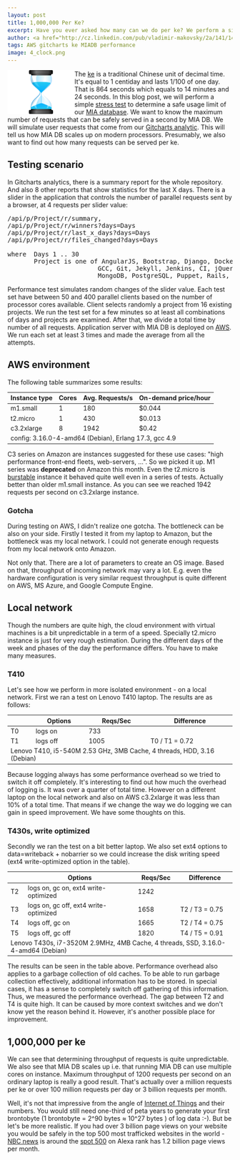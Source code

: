 ```yaml
---
layout: post
title: 1,000,000 Per Ke?
excerpt: Have you ever asked how many can we do per ke? We perform a simple test to determine a safe usage limit of incoming requests for our MIA database.
author: <a href="http://cz.linkedin.com/pub/vladimir-makovsky/2a/141/141">Vladimir Makovsky</a>
tags: AWS gitcharts ke MIADB performance
image: 4_clock.png
---
```

<p>The <a href="http://en.wikipedia.org/wiki/Ke_%28unit%29" target="_blank">ke</a> is a traditional Chinese unit of decimal time.
<img src="/img/posts/4_clock.png" class="img-responsive" align="left" width="150" height="98">
It's equal to 1 centiday and lasts 1/100 of one day.
That is 864 seconds which equals to 14 minutes and 24 seconds.
In this blog post, we will perform a simple <a href="http://en.wikipedia.org/wiki/Stress_testing" target="_blank">stress test</a>
to determine a safe usage limit of our <a href="/index.html#TECHNOLOGY" target="_blank">MIA database</a>.
We want to know the maximum number of requests that can be safely served in a second by MIA DB.
We will simulate user requests that come from our <a href="http://gitcharts.briskat.com/dashboard/rails%20(rails)?days=5" target="_blank">Gitcharts analytic</a>.
This will tell us how MIA DB scales up on modern processors.
Presumably, we also want to find out how many requests can be served per ke.
</p>

<h2>Testing scenario</h2>

<p>In Gitcharts analytics, there is a summary report for the whole repository. And also 8 other reports that show statistics for the last X days.
There is a slider in the application that controls the number of parallel requests sent by a browser, at 4 requests per slider value:

<pre>
/api/p/Project/r/summary,
/api/p/Project/r/winners?days=Days
/api/p/Project/r/last_x_days?days=Days
/api/p/Project/r/files_changed?days=Days

where  Days 1 .. 30
	   Project is one of AngularJS, Bootstrap, Django, Docker, Ember.js, 
	                    GCC, Git, Jekyll, Jenkins, CI, jQuery, Linux,
						MongoDB, PostgreSQL, Puppet, Rails, youtube-dl
</pre>

Performance test simulates random changes of the slider value.
Each test set have between 50 and 400 parallel clients based on the number of processor cores available.
Client selects randomly a project from 16 existing projects.
We run the test set for a few minutes so at least all combinations
of days and projects are examined. After that, we divide a total time by number of all requests.
Application server with MIA DB is deployed on <a href="http://aws.amazon.com/" target="_blank">AWS</a>.
We run each set at least 3 times and made the average from all the attempts.
</p>

<h2>AWS environment</h2>

<p>The following table summarizes some results:
<table class="table table-condensed table-hover">
<thead>
<tr class="info">
<th>Instance type</th><th>Cores</th><th>Avg. Requests/s</th><th>On-demand price/hour</th>
</tr>
</thead>
<tbody>
<tr>
<td>m1.small</td><td>1</td><td>180</td><td>$0.044</td>
</tr>
<tr>
<td>t2.micro</td><td>1</td><td>430</td><td>$0.013</td>
</tr>
<tr>
<td>c3.2xlarge</td><td>8</td><td>1942</td><td>$0.42</td>
</tr>
<tr class="active"><td colspan="6">config: 3.16.0-4-amd64 (Debian), Erlang 17.3, gcc 4.9</td></tr>
</tbody>
</table>
</p>
<p>C3 series on Amazon are instances suggested for these use cases:
"high performance front-end fleets, web-servers, ...". So we picked it up.
M1 series was <b>deprecated</b> on Amazon this month.</li>
Even the t2.micro is <a href="https://aws.amazon.com/blogs/aws/low-cost-burstable-ec2-instances/"
target="_blank">burstable</a> instance it behaved quite well
even in a series of tests. Actually better than older m1.small instance.
As you can see we reached 1942 requests per second on c3.2xlarge instance.
</ul>
</p>

<h3>Gotcha</h3>

<p>During testing on AWS, I didn't realize one gotcha. The bottleneck can be also on your side.
Firstly I tested it from my laptop to Amazon, but the bottleneck was my local network.
I could not generate enough requests from my local network onto Amazon.
</p>

<p>Not only that. There are a lot of parameters to create an OS image. Based on that, throughput
of incoming network may vary a lot. E.g. even the hardware
configuration is very similar request throughput is quite different on AWS, MS Azure, and Google Compute Engine.
</p>

<h2>Local network</h2>

<p>
Though the numbers are quite high, the cloud environment with virtual machines
is a bit unpredictable in a term of a speed. Specially t2.micro instance 
is just for very rough estimation. During the different days
of the week and phases of the day the performance differs. You have to make many measures.
</p>

<h3>T410</h3>
<p>
Let's see how we perform in more isolated environment - on a local network.
First we ran a test on Lenovo T410 laptop. The results are as follows:

<table class="table table-condensed table-hover">
<thead>
<tr class="info"><th></th><th>Options</th><th>Reqs/Sec</th><th>Difference</th></tr>
</thead>
<tbody>
<tr><td>T0</td><td>logs on</td><td>733</td><td></td></tr>
<tr><td>T1</td><td>logs off</td><td>1005</td><td>T0 / T1 = 0.72</td></tr>
<tr class="active"><td colspan="4">Lenovo T410,  i5-540M 2.53 GHz, 3MB Cache, 4 threads, HDD, 3.16 (Debian)</td></tr>
</tbody>
</table>

<p>
Because logging always has some performance overhead so we tried to switch it off completely.
It's interesting to find out how much the overhead of logging is. It was over a quarter of total time.
However on a different laptop on the local network and also on AWS c3.2xlarge it was
less than 10% of a total time. That means if we change the way we do logging
we can gain in speed improvement. We have some thoughts on this.
</p>

<h3>T430s, write optimized</h3>
<p>Secondly we ran the test on a bit better laptop. We also set ext4 options
to data=writeback + nobarrier so we could
increase the disk writing speed (ext4 write-optimized option in the table).
</p>


<table class="table table-condensed table-hover">
<thead>
<tr class="info"><th></th><th>Options</th><th>Reqs/Sec</th><th>Difference</th></tr>
</thead>
<tbody>
<tr><td>T2</td><td>logs on, gc on, ext4 write-optimized</td><td>1242</td><td></td></tr>
<tr><td>T3</td><td>logs on, gc off, ext4 write-optimized</td><td>1658</td><td>T2 / T3 = 0.75</td></tr>
<tr><td>T4</td><td>logs off, gc on</td><td>1665</td><td>T2 / T4 = 0.75</td></tr>
<tr><td>T5</td><td>logs off, gc off</td><td>1820</td><td>T4 / T5 = 0.91</td></tr>
<tr class="active"><td colspan="4">Lenovo T430s, i7-3520M 2.9MHz, 4MB Cache, 4 threads, SSD, 3.16.0-4-amd64 (Debian)</td></tr>
</tbody>
</table>
</p>

<p> The results can be seen in the table above.
Performance overhead also applies to a garbage collection of old caches.
To be able to run garbage collection effectively, additional information has to be stored.
In special cases, it has a sense to completely switch off gathering of this information.
Thus, we measured the performance overhead.
The gap between T2 and T4 is quite high. It can be caused by more context switches
and we don't know yet the reason behind it. However, it's another possible place
for improvement.
</p>

<h2>1,000,000 per ke</h2>
<p>We can see that determining throughput of requests is quite unpredictable.
We also see that MIA DB scales up i.e. that running MIA DB 
can use multiple cores on instance. Maximum throughput of 1200 requests
per second on an ordinary laptop is really a good result.
That's actually over a million requests per ke or over 100 million requests per day
or 3 billion requests per month. 
</p>

<p>
Well, it's not that impressive from the angle of <a href="http://www.computerworlduk.com/news/infrastructure/3433595/boeing-787s-to-create-half-a-terabyte-of-data-per-flight-says-virgin-atlantic/" target="_blank">Internet of Things</a>
and their numbers. You would still need one-third of peta years to generate your
first brontobyte (1 brontobyte = 2^90 bytes &asymp; 10^27 bytes ) of log data :-).
But be let's be more realistic. If you had over
3 billion page views on your website you would be safely in the top 500 most trafficked websites in the world -
<a href="http://www.nbcnews.com/id/31066137/media-kit/" target="_blank">
NBC news</a> is around the <a href="http://www.alexa.com/siteinfo/nbcnews.com" target="_blank"> spot 500</a>
on Alexa rank has 1.2 billion page views per month.
</p>
